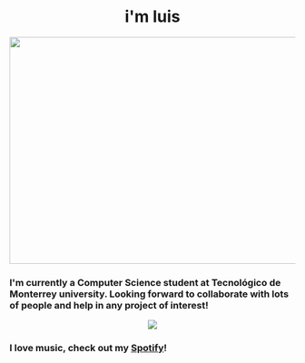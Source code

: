 # <h1 align="center"> i'm luis </h1>
<p align="center">
  <img width="800" height="400" src="https://cdn.donmai.us/original/b8/02/b8027272774cf4a075e1112e4aec20b3.gif">
</p>

### I'm currently a Computer Science student at Tecnológico de Monterrey university. Looking forward to collaborate with lots of people and help in any project of interest!

<p align="center">
  <a href="https://github.com/anuraghazra/github-readme-stats">
    <img src="https://github-readme-stats.vercel.app/api/top-langs/?username=bashlui&size_weight=0.5&count_weight=0.5&theme=apprentice">
  </a>
</p>

### I love music, check out my [Spotify](https://open.spotify.com/user/luisbolaina210?si=4122235127344745)! 
